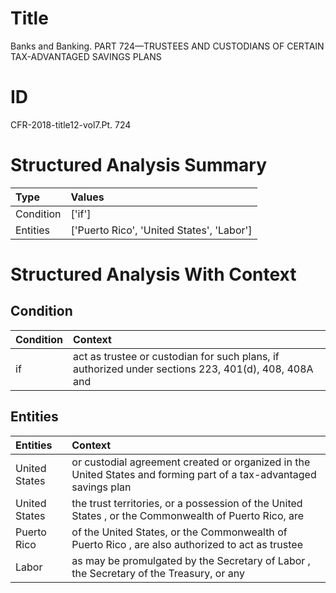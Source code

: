 # Title

 Banks and Banking. PART 724—TRUSTEES AND CUSTODIANS OF CERTAIN TAX-ADVANTAGED SAVINGS PLANS


# ID

 CFR-2018-title12-vol7.Pt. 724


# Structured Analysis Summary

| Type      | Values                                    |
|:----------|:------------------------------------------|
| Condition | ['if']                                    |
| Entities  | ['Puerto Rico', 'United States', 'Labor'] |


# Structured Analysis With Context

 


## Condition

| Condition   | Context                                                                                             |
|:------------|:----------------------------------------------------------------------------------------------------|
| if          | act as trustee or custodian for such plans, if authorized under sections 223, 401(d), 408, 408A and |


## Entities

| Entities      | Context                                                                                                            |
|:--------------|:-------------------------------------------------------------------------------------------------------------------|
| United States | or custodial agreement created or organized in the United States and forming part of a tax-advantaged savings plan |
| United States | the trust territories, or a possession of the United States , or the Commonwealth of Puerto Rico, are              |
| Puerto Rico   | of the United States, or the Commonwealth of Puerto Rico , are also authorized to act as trustee                   |
| Labor         | as may be promulgated by the Secretary of Labor , the Secretary of the Treasury, or any                            |


